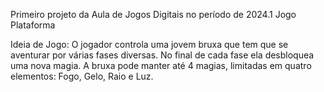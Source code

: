 Primeiro projeto da Aula de Jogos Digitais no período de 2024.1
Jogo Plataforma

Ideia de Jogo:
O jogador controla uma jovem bruxa que tem que se aventurar por várias fases diversas.
No final de cada fase ela desbloquea uma nova magia.
A bruxa pode manter até 4 magias, limitadas em quatro elementos: Fogo, Gelo, Raio e Luz.
